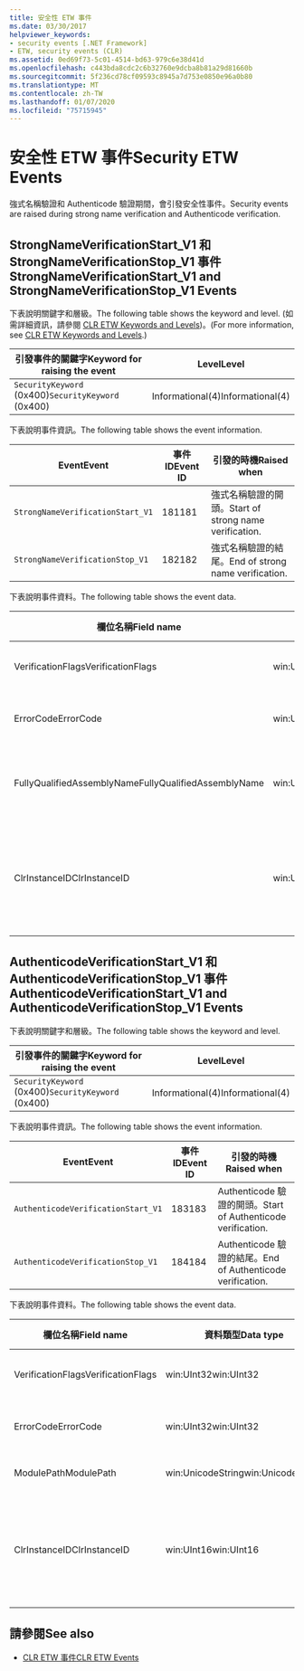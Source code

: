 ```yaml
---
title: 安全性 ETW 事件
ms.date: 03/30/2017
helpviewer_keywords:
- security events [.NET Framework]
- ETW, security events (CLR)
ms.assetid: 0ed69f73-5c01-4514-bd63-979c6e38d41d
ms.openlocfilehash: c443bda8cdc2c6b32760e9dcba8b81a29d81660b
ms.sourcegitcommit: 5f236cd78cf09593c8945a7d753e0850e96a0b80
ms.translationtype: MT
ms.contentlocale: zh-TW
ms.lasthandoff: 01/07/2020
ms.locfileid: "75715945"
---
```

# <a name="security-etw-events"></a><span data-ttu-id="2280f-102">安全性 ETW 事件</span><span class="sxs-lookup"><span data-stu-id="2280f-102">Security ETW Events</span></span>

<span data-ttu-id="2280f-103">強式名稱驗證和 Authenticode 驗證期間，會引發安全性事件。</span><span class="sxs-lookup"><span data-stu-id="2280f-103">Security events are raised during strong name verification and Authenticode verification.</span></span>  

## <a name="strongnameverificationstart_v1-and-strongnameverificationstop_v1-events"></a><span data-ttu-id="2280f-104">StrongNameVerificationStart_V1 和 StrongNameVerificationStop_V1 事件</span><span class="sxs-lookup"><span data-stu-id="2280f-104">StrongNameVerificationStart_V1 and StrongNameVerificationStop_V1 Events</span></span>  
 <span data-ttu-id="2280f-105">下表說明關鍵字和層級。</span><span class="sxs-lookup"><span data-stu-id="2280f-105">The following table shows the keyword and level.</span></span> <span data-ttu-id="2280f-106">(如需詳細資訊，請參閱 [CLR ETW Keywords and Levels](clr-etw-keywords-and-levels.md))。</span><span class="sxs-lookup"><span data-stu-id="2280f-106">(For more information, see [CLR ETW Keywords and Levels](clr-etw-keywords-and-levels.md).)</span></span>  
  
|<span data-ttu-id="2280f-107">引發事件的關鍵字</span><span class="sxs-lookup"><span data-stu-id="2280f-107">Keyword for raising the event</span></span>|<span data-ttu-id="2280f-108">Level</span><span class="sxs-lookup"><span data-stu-id="2280f-108">Level</span></span>|  
|-----------------------------------|-----------|  
|<span data-ttu-id="2280f-109">`SecurityKeyword` (0x400)</span><span class="sxs-lookup"><span data-stu-id="2280f-109">`SecurityKeyword` (0x400)</span></span>|<span data-ttu-id="2280f-110">Informational(4)</span><span class="sxs-lookup"><span data-stu-id="2280f-110">Informational(4)</span></span>|  
  
 <span data-ttu-id="2280f-111">下表說明事件資訊。</span><span class="sxs-lookup"><span data-stu-id="2280f-111">The following table shows the event information.</span></span>  
  
|<span data-ttu-id="2280f-112">Event</span><span class="sxs-lookup"><span data-stu-id="2280f-112">Event</span></span>|<span data-ttu-id="2280f-113">事件 ID</span><span class="sxs-lookup"><span data-stu-id="2280f-113">Event ID</span></span>|<span data-ttu-id="2280f-114">引發的時機</span><span class="sxs-lookup"><span data-stu-id="2280f-114">Raised when</span></span>|  
|-----------|--------------|-----------------|  
|`StrongNameVerificationStart_V1`|<span data-ttu-id="2280f-115">181</span><span class="sxs-lookup"><span data-stu-id="2280f-115">181</span></span>|<span data-ttu-id="2280f-116">強式名稱驗證的開頭。</span><span class="sxs-lookup"><span data-stu-id="2280f-116">Start of strong name verification.</span></span>|  
|`StrongNameVerificationStop_V1`|<span data-ttu-id="2280f-117">182</span><span class="sxs-lookup"><span data-stu-id="2280f-117">182</span></span>|<span data-ttu-id="2280f-118">強式名稱驗證的結尾。</span><span class="sxs-lookup"><span data-stu-id="2280f-118">End of strong name verification.</span></span>|  
  
 <span data-ttu-id="2280f-119">下表說明事件資料。</span><span class="sxs-lookup"><span data-stu-id="2280f-119">The following table shows the event data.</span></span>  
  
|<span data-ttu-id="2280f-120">欄位名稱</span><span class="sxs-lookup"><span data-stu-id="2280f-120">Field name</span></span>|<span data-ttu-id="2280f-121">資料類型</span><span class="sxs-lookup"><span data-stu-id="2280f-121">Data type</span></span>|<span data-ttu-id="2280f-122">描述</span><span class="sxs-lookup"><span data-stu-id="2280f-122">Description</span></span>|  
|----------------|---------------|-----------------|  
|<span data-ttu-id="2280f-123">VerificationFlags</span><span class="sxs-lookup"><span data-stu-id="2280f-123">VerificationFlags</span></span>|<span data-ttu-id="2280f-124">win:UInt32</span><span class="sxs-lookup"><span data-stu-id="2280f-124">win:UInt32</span></span>|<span data-ttu-id="2280f-125">驗證旗標。</span><span class="sxs-lookup"><span data-stu-id="2280f-125">The verification flags.</span></span>|  
|<span data-ttu-id="2280f-126">ErrorCode</span><span class="sxs-lookup"><span data-stu-id="2280f-126">ErrorCode</span></span>|<span data-ttu-id="2280f-127">win:UInt32</span><span class="sxs-lookup"><span data-stu-id="2280f-127">win:UInt32</span></span>|<span data-ttu-id="2280f-128">HResult 錯誤碼。</span><span class="sxs-lookup"><span data-stu-id="2280f-128">The HResult error code.</span></span>|  
|<span data-ttu-id="2280f-129">FullyQualifiedAssemblyName</span><span class="sxs-lookup"><span data-stu-id="2280f-129">FullyQualifiedAssemblyName</span></span>|<span data-ttu-id="2280f-130">win:UnicodeString</span><span class="sxs-lookup"><span data-stu-id="2280f-130">win:UnicodeString</span></span>|<span data-ttu-id="2280f-131">完整組件名稱。</span><span class="sxs-lookup"><span data-stu-id="2280f-131">The fully qualified assembly name.</span></span>|  
|<span data-ttu-id="2280f-132">ClrInstanceID</span><span class="sxs-lookup"><span data-stu-id="2280f-132">ClrInstanceID</span></span>|<span data-ttu-id="2280f-133">win:UInt16</span><span class="sxs-lookup"><span data-stu-id="2280f-133">win:UInt16</span></span>|<span data-ttu-id="2280f-134">CLR 或 CoreCLR 執行個體的唯一 ID。</span><span class="sxs-lookup"><span data-stu-id="2280f-134">Unique ID for the instance of CLR or CoreCLR.</span></span>|  

## <a name="authenticodeverificationstart_v1-and-authenticodeverificationstop_v1-events"></a><span data-ttu-id="2280f-135">AuthenticodeVerificationStart_V1 和 AuthenticodeVerificationStop_V1 事件</span><span class="sxs-lookup"><span data-stu-id="2280f-135">AuthenticodeVerificationStart_V1 and AuthenticodeVerificationStop_V1 Events</span></span>  
 <span data-ttu-id="2280f-136">下表說明關鍵字和層級。</span><span class="sxs-lookup"><span data-stu-id="2280f-136">The following table shows the keyword and level.</span></span>  
  
|<span data-ttu-id="2280f-137">引發事件的關鍵字</span><span class="sxs-lookup"><span data-stu-id="2280f-137">Keyword for raising the event</span></span>|<span data-ttu-id="2280f-138">Level</span><span class="sxs-lookup"><span data-stu-id="2280f-138">Level</span></span>|  
|-----------------------------------|-----------|  
|<span data-ttu-id="2280f-139">`SecurityKeyword` (0x400)</span><span class="sxs-lookup"><span data-stu-id="2280f-139">`SecurityKeyword` (0x400)</span></span>|<span data-ttu-id="2280f-140">Informational(4)</span><span class="sxs-lookup"><span data-stu-id="2280f-140">Informational(4)</span></span>|  
  
 <span data-ttu-id="2280f-141">下表說明事件資訊。</span><span class="sxs-lookup"><span data-stu-id="2280f-141">The following table shows the event information.</span></span>  
  
|<span data-ttu-id="2280f-142">Event</span><span class="sxs-lookup"><span data-stu-id="2280f-142">Event</span></span>|<span data-ttu-id="2280f-143">事件 ID</span><span class="sxs-lookup"><span data-stu-id="2280f-143">Event ID</span></span>|<span data-ttu-id="2280f-144">引發的時機</span><span class="sxs-lookup"><span data-stu-id="2280f-144">Raised when</span></span>|  
|-----------|--------------|-----------------|  
|`AuthenticodeVerificationStart_V1`|<span data-ttu-id="2280f-145">183</span><span class="sxs-lookup"><span data-stu-id="2280f-145">183</span></span>|<span data-ttu-id="2280f-146">Authenticode 驗證的開頭。</span><span class="sxs-lookup"><span data-stu-id="2280f-146">Start of Authenticode verification.</span></span>|  
|`AuthenticodeVerificationStop_V1`|<span data-ttu-id="2280f-147">184</span><span class="sxs-lookup"><span data-stu-id="2280f-147">184</span></span>|<span data-ttu-id="2280f-148">Authenticode 驗證的結尾。</span><span class="sxs-lookup"><span data-stu-id="2280f-148">End of Authenticode verification.</span></span>|  
  
 <span data-ttu-id="2280f-149">下表說明事件資料。</span><span class="sxs-lookup"><span data-stu-id="2280f-149">The following table shows the event data.</span></span>  
  
|<span data-ttu-id="2280f-150">欄位名稱</span><span class="sxs-lookup"><span data-stu-id="2280f-150">Field name</span></span>|<span data-ttu-id="2280f-151">資料類型</span><span class="sxs-lookup"><span data-stu-id="2280f-151">Data type</span></span>|<span data-ttu-id="2280f-152">描述</span><span class="sxs-lookup"><span data-stu-id="2280f-152">Description</span></span>|  
|----------------|---------------|-----------------|  
|<span data-ttu-id="2280f-153">VerificationFlags</span><span class="sxs-lookup"><span data-stu-id="2280f-153">VerificationFlags</span></span>|<span data-ttu-id="2280f-154">win:UInt32</span><span class="sxs-lookup"><span data-stu-id="2280f-154">win:UInt32</span></span>|<span data-ttu-id="2280f-155">驗證旗標。</span><span class="sxs-lookup"><span data-stu-id="2280f-155">The verification flags.</span></span>|  
|<span data-ttu-id="2280f-156">ErrorCode</span><span class="sxs-lookup"><span data-stu-id="2280f-156">ErrorCode</span></span>|<span data-ttu-id="2280f-157">win:UInt32</span><span class="sxs-lookup"><span data-stu-id="2280f-157">win:UInt32</span></span>|<span data-ttu-id="2280f-158">HResult 錯誤碼。</span><span class="sxs-lookup"><span data-stu-id="2280f-158">The HResult error code.</span></span>|  
|<span data-ttu-id="2280f-159">ModulePath</span><span class="sxs-lookup"><span data-stu-id="2280f-159">ModulePath</span></span>|<span data-ttu-id="2280f-160">win:UnicodeString</span><span class="sxs-lookup"><span data-stu-id="2280f-160">win:UnicodeString</span></span>|<span data-ttu-id="2280f-161">模組路徑。</span><span class="sxs-lookup"><span data-stu-id="2280f-161">The module path.</span></span>|  
|<span data-ttu-id="2280f-162">ClrInstanceID</span><span class="sxs-lookup"><span data-stu-id="2280f-162">ClrInstanceID</span></span>|<span data-ttu-id="2280f-163">win:UInt16</span><span class="sxs-lookup"><span data-stu-id="2280f-163">win:UInt16</span></span>|<span data-ttu-id="2280f-164">CLR 或 CoreCLR 執行個體的唯一 ID。</span><span class="sxs-lookup"><span data-stu-id="2280f-164">Unique ID for the instance of CLR or CoreCLR.</span></span>|  
  
## <a name="see-also"></a><span data-ttu-id="2280f-165">請參閱</span><span class="sxs-lookup"><span data-stu-id="2280f-165">See also</span></span>

- [<span data-ttu-id="2280f-166">CLR ETW 事件</span><span class="sxs-lookup"><span data-stu-id="2280f-166">CLR ETW Events</span></span>](clr-etw-events.md)
